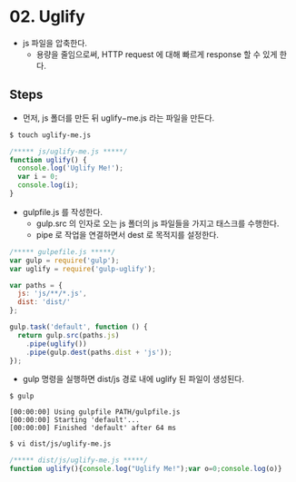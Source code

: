# 02. Uglify
- js 파일을 압축한다.
  - 용량을 줄임으로써, HTTP request 에 대해 빠르게 response 할 수 있게 한다.

## Steps
- 먼저, js 폴더를 만든 뒤 uglify&minus;me.js 라는 파일을 만든다.
```sh
$ touch uglify-me.js
```
```js
/***** js/uglify-me.js *****/
function uglify() {
  console.log('Uglify Me!');
  var i = 0;
  console.log(i);
}
```

- gulpfile.js 를 작성한다.
  - gulp.src 의 인자로 오는 js 폴더의 js 파일들을 가지고 태스크를 수행한다.
  - pipe 로 작업을 연결하면서 dest 로 목적지를 설정한다.
```js
/***** gulpefile.js *****/
var gulp = require('gulp');
var uglify = require('gulp-uglify');

var paths = {
  js: 'js/**/*.js',
  dist: 'dist/'
};

gulp.task('default', function () {
  return gulp.src(paths.js)
    .pipe(uglify())
    .pipe(gulp.dest(paths.dist + 'js'));
});
```

- gulp 명령을 실행하면 dist/js 경로 내에 uglify 된 파일이 생성된다.
```
$ gulp

[00:00:00] Using gulpfile PATH/gulpfile.js
[00:00:00] Starting 'default'...
[00:00:00] Finished 'default' after 64 ms
```
```sh
$ vi dist/js/uglify-me.js
```
```js
/***** dist/js/uglify-me.js *****/
function uglify(){console.log("Uglify Me!");var o=0;console.log(o)}
```

